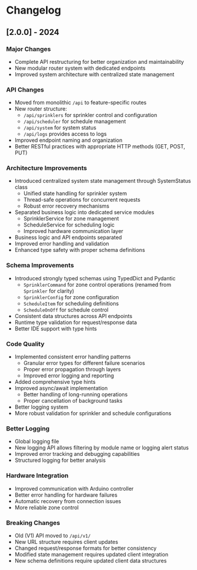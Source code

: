 # Changelog

## [2.0.0] - 2024

### Major Changes
- Complete API restructuring for better organization and maintainability
- New modular router system with dedicated endpoints 
- Improved system architecture with centralized state management

### API Changes
- Moved from monolithic `/api` to feature-specific routes
- New router structure:
  - `/api/sprinklers` for sprinkler control and configuration
  - `/api/scheduler` for schedule management
  - `/api/system` for system status
  - `/api/logs` provides access to logs
- Improved endpoint naming and organization
- Better RESTful practices with appropriate HTTP methods (GET, POST, PUT)

### Architecture Improvements
- Introduced centralized system state management through SystemStatus class
  - Unified state handling for sprinkler system
  - Thread-safe operations for concurrent requests
  - Robust error recovery mechanisms
- Separated business logic into dedicated service modules
  - SprinklerService for zone management
  - ScheduleService for scheduling logic
  - Improved hardware communication layer
- Business logic and API endpoints separated
- Improved error handling and validation
- Enhanced type safety with proper schema definitions

### Schema Improvements
- Introduced strongly typed schemas using TypedDict and Pydantic
  - `SprinklerCommand` for zone control operations (renamed from `Sprinkler` for clarity)
  - `SprinklerConfig` for zone configuration
  - `ScheduleItem` for scheduling definitions
  - `ScheduleOnOff` for schedule control
- Consistent data structures across API endpoints
- Runtime type validation for request/response data
- Better IDE support with type hints

### Code Quality
- Implemented consistent error handling patterns
  - Granular error types for different failure scenarios
  - Proper error propagation through layers
  - Improved error logging and reporting
- Added comprehensive type hints
- Improved async/await implementation
  - Better handling of long-running operations
  - Proper cancellation of background tasks
- Better logging system
- More robust validation for sprinkler and schedule configurations

### Better Logging
- Global logging file
- New logging API allows filtering by module name or logging alert status
- Improved error tracking and debugging capabilities
- Structured logging for better analysis

### Hardware Integration
- Improved communication with Arduino controller
- Better error handling for hardware failures
- Automatic recovery from connection issues
- More reliable zone control

### Breaking Changes
- Old (V1) API moved to `/api/v1/`
- New URL structure requires client updates
- Changed request/response formats for better consistency
- Modified state management requires updated client integration
- New schema definitions require updated client data structures
